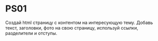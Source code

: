 # PS01
Создай html страницу с контентом на интересующую тему. Добавь текст, заголовки, фото на свою страницу, используй ссылки, разделители и отступы.
